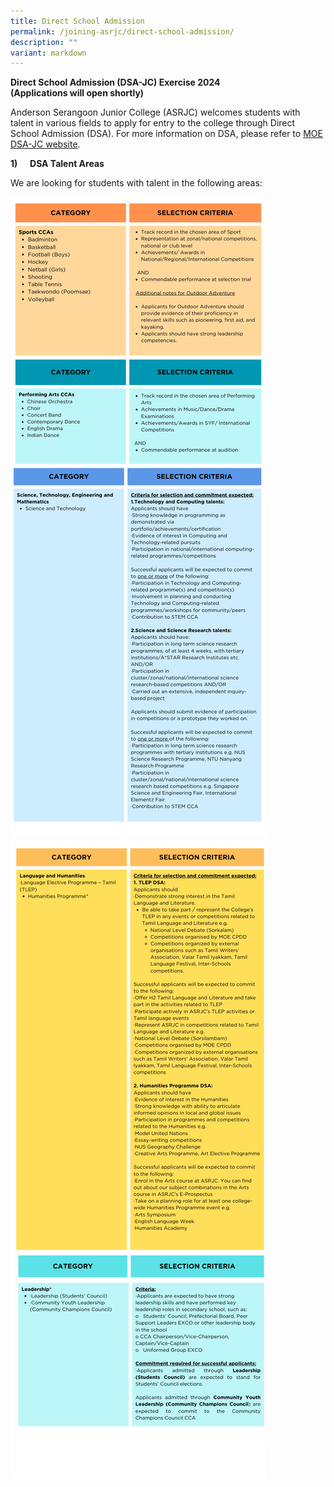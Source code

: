 ```yaml
---
title: Direct School Admission
permalink: /joining-asrjc/direct-school-admission/
description: ""
variant: markdown
---
```


**Direct School Admission (DSA-JC) Exercise 2024  
(Applications will open shortly)**

Anderson Serangoon Junior College (ASRJC) welcomes students with talent in various fields to apply for entry to the college through Direct School Admission (DSA). For more information on DSA, please refer to [MOE DSA-JC website](about:blank).

**1)**     **DSA Talent Areas**

We are looking for students with talent in the following areas:

![](/images/d1.png)
![](/images/d2.png)